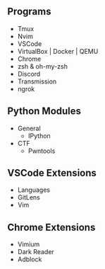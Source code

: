 ## Programs
- Tmux
- Nvim
- VSCode
- VirtualBox | Docker | QEMU
- Chrome
- zsh & oh-my-zsh
- Discord
- Transmission
- ngrok


## Python Modules
- General
	- IPython
- CTF
	- Pwntools


## VSCode Extensions
- Languages
- GitLens
- Vim


## Chrome Extensions
- Vimium
- Dark Reader
- Adblock

